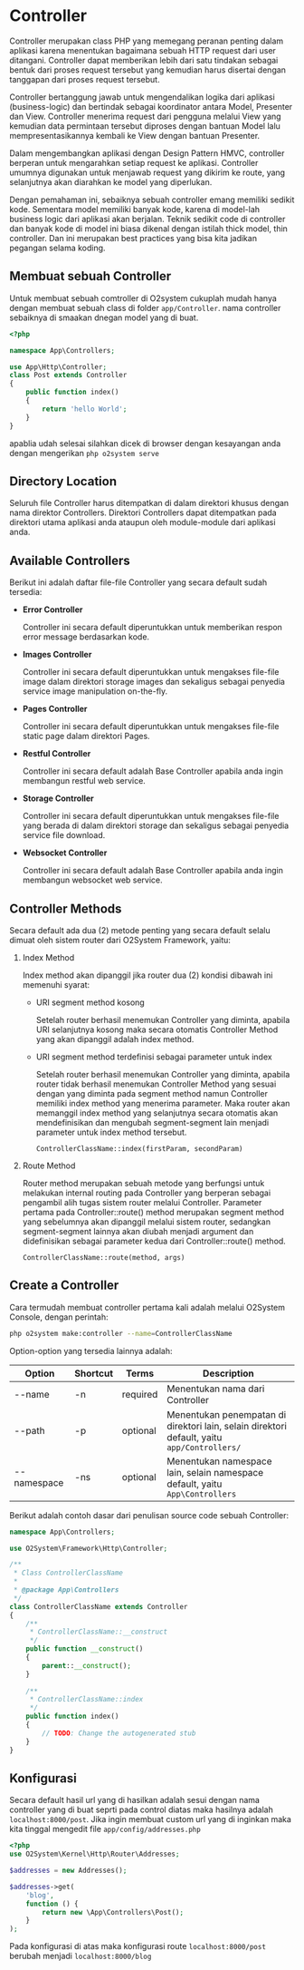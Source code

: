 # Controller

Controller merupakan class PHP yang memegang peranan penting dalam aplikasi karena menentukan bagaimana sebuah HTTP request dari user ditangani. Controller dapat memberikan lebih dari satu tindakan sebagai bentuk dari proses request tersebut yang kemudian harus disertai dengan tanggapan dari proses request tersebut.

Controller bertanggung jawab untuk mengendalikan logika dari aplikasi (business-logic) dan bertindak sebagai koordinator antara Model, Presenter dan View. Controller menerima request dari pengguna melalui View yang kemudian data permintaan tersebut diproses dengan bantuan Model lalu mempresentasikannya kembali ke View dengan bantuan Presenter.

Dalam mengembangkan aplikasi dengan Design Pattern HMVC, controller berperan untuk mengarahkan setiap request ke aplikasi. Controller umumnya digunakan untuk menjawab request yang dikirim ke route, yang selanjutnya akan diarahkan ke model yang diperlukan.

Dengan pemahaman ini, sebaiknya sebuah controller emang memiliki sedikit kode. Sementara model memiliki banyak kode, karena di model-lah business logic dari aplikasi akan berjalan. Teknik sedikit code di controller dan banyak kode di model ini biasa dikenal dengan istilah thick model, thin controller. Dan ini merupakan best practices yang bisa kita jadikan pegangan selama koding.


## Membuat sebuah Controller

Untuk membuat sebuah comtroller di O2system cukuplah mudah hanya dengan membuat sebuah class di folder `app/Controller`. nama controller sebaiknya di smaakan dnegan model yang di buat.

```php
<?php

namespace App\Controllers;

use App\Http\Controller;
class Post extends Controller
{
    public function index()
    {
        return 'hello World';
    }
}
```
apablia udah selesai silahkan dicek di browser dengan kesayangan anda dengan mengerikan `php o2system serve`

## Directory Location

Seluruh file Controller harus ditempatkan di dalam direktori khusus dengan nama direktor Controllers. Direktori Controllers dapat ditempatkan pada direktori utama aplikasi anda ataupun oleh module-module dari aplikasi anda.

## Available Controllers

Berikut ini adalah daftar file-file Controller yang secara default sudah tersedia:

- **Error Controller**

    Controller ini secara default diperuntukkan untuk memberikan respon error message berdasarkan kode.

- **Images Controller**

    Controller ini secara default diperuntukkan untuk mengakses file-file image dalam direktori storage images dan sekaligus sebagai penyedia service image manipulation on-the-fly.
    
- **Pages Controller**
    
    Controller ini secara default diperuntukkan untuk mengakses file-file static page dalam direktori Pages.
    
- **Restful Controller**
    
    Controller ini secara default adalah Base Controller apabila anda ingin membangun restful web service.
    
- **Storage Controller**
    
    Controller ini secara default diperuntukkan untuk mengakses file-file yang berada di dalam direktori storage dan sekaligus sebagai penyedia service file download.
    
- **Websocket Controller**
    
    Controller ini secara default adalah Base Controller apabila anda ingin membangun websocket web service.
    

## Controller Methods

Secara default ada dua (2) metode penting yang secara default selalu dimuat oleh sistem router dari O2System Framework, yaitu:

1. Index Method

    Index method akan dipanggil jika router dua (2) kondisi dibawah ini memenuhi syarat:
    
    - URI segment method kosong
    
        Setelah router berhasil menemukan Controller yang diminta, apabila URI selanjutnya kosong maka secara otomatis Controller Method yang akan dipanggil adalah index method.
        
    - URI segment method terdefinisi sebagai parameter untuk index
        
        Setelah router berhasil menemukan Controller yang diminta, apabila router tidak berhasil menemukan Controller Method yang sesuai dengan yang diminta pada segment method namun Controller memiliki index method yang menerima parameter. Maka router akan memanggil index method yang selanjutnya secara otomatis akan mendefinisikan dan mengubah segment-segment lain menjadi parameter untuk index method tersebut.
        
        `ControllerClassName::index(firstParam, secondParam)`
    
2. Route Method
    
    Router method merupakan sebuah metode yang berfungsi untuk melakukan internal routing pada Controller yang berperan sebagai pengambil alih tugas sistem router melalui Controller. Parameter pertama pada Controller::route() method merupakan segment method yang sebelumnya akan dipanggil melalui sistem router, sedangkan segment-segment lainnya akan diubah menjadi argument dan didefinisikan sebagai parameter kedua dari Controller::route() method.
        
    `ControllerClassName::route(method, args)`

## Create a Controller

Cara termudah membuat controller pertama kali adalah melalui O2System Console, dengan perintah:

```bash
php o2system make:controller --name=ControllerClassName
```
Option-option yang tersedia lainnya adalah:


| Option  | Shortcut  |Terms    |Description|
|---------|-----------|---------|-----------|
|--name   |-n|required|Menentukan nama dari Controller
|--path   |-p|optional|Menentukan penempatan di direktori lain, selain direktori default, yaitu `app/Controllers/`
|--namespace|-ns|optional|Menentukan namespace lain, selain namespace default, yaitu `App\Controllers`


Berikut adalah contoh dasar dari penulisan source code sebuah Controller:

```php
namespace App\Controllers; 

use O2System\Framework\Http\Controller;

/**
 * Class ControllerClassName
 *
 * @package App\Controllers
 */
class ControllerClassName extends Controller
{
    /**
     * ControllerClassName::__construct
     */
    public function __construct()
    {
        parent::__construct();
    }
    
    /**
     * ControllerClassName::index
     */
    public function index()
    {
        // TODO: Change the autogenerated stub
    }
}
```

## Konfigurasi

Secara default hasil url yang di hasilkan adalah sesui dengan nama controller yang di buat  seprti pada control diatas maka hasilnya adalah `localhost:8000/post`. Jika ingin membuat custom url yang di inginkan maka kita tinggal mengedit file `app/config/addresses.php` 

```php
<?php
use O2System\Kernel\Http\Router\Addresses;

$addresses = new Addresses();

$addresses->get(
    'blog',
    function () {
        return new \App\Controllers\Post();
    }
);
```

Pada konfigurasi di atas maka konfigurasi route `localhost:8000/post` berubah menjadi `localhost:8000/blog`
